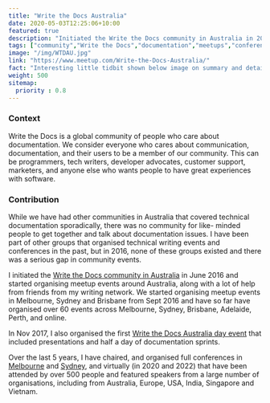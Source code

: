 ```yaml
---
title: "Write the Docs Australia"
date: 2020-05-03T12:25:06+10:00
featured: true
description: "Initiated the Write the Docs community in Australia in 2016. Organise meetup events in Melbourne and chair the annual conference since 2017."
tags: ["community","Write the Docs","documentation","meetups","conference"]
image: "/img/WTDAU.jpg"
link: "https://www.meetup.com/Write-the-Docs-Australia/"
fact: "Interesting little tidbit shown below image on summary and detail page"
weight: 500
sitemap:
  priority : 0.8
---
```


### Context

Write the Docs is a global community of people who care about documentation. We consider everyone who cares about communication, documentation, and their users to be a member of our community. This can be programmers, tech writers, developer advocates, customer support, marketers, and anyone else who wants people to have great experiences with software.

### Contribution

While we have had other communities in Australia that covered technical documentation sporadically, there was no community for like- minded people to get together and talk about documentation issues. I have been part of other groups that organised technical writing events and conferences in the past, but in 2016, none of these groups existed and there was a serious gap in community events.

I initiated the [Write the Docs community in Australia](https://www.meetup.com/Write-the-Docs-Australia) in June 2016 and started organising meetup events around Australia, along with a lot of help from friends from my writing network. We started organising meetup events in Melbourne, Sydney and Brisbane from Sept 2016 and have so far have organised over 60 events across Melbourne, Sydney, Brisbane, Adelaide, Perth, and online.

In Nov 2017, I also organised the first [Write the Docs Australia day event](https://www.writethedocs.org/conf/au/2017/) that included presentations and half a day of documentation sprints.

Over the last 5 years, I have chaired, and organised full conferences in [Melbourne](https://www.writethedocs.org/conf/australia/2018/) and [Sydney](https://www.writethedocs.org/conf/australia/2019/), and virtually (in 2020 and 2022) that have been attended by over 500 people and featured speakers from a large number of organisations, including from Australia, Europe, USA, India, Singapore and Vietnam.
